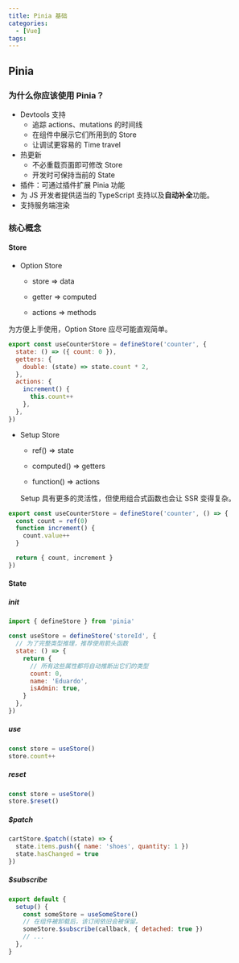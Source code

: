 ```yaml
---
title: Pinia 基础
categories:
  - [Vue]
tags: 
---
```


## Pinia

### 为什么你应该使用 Pinia？

- Devtools 支持
  - 追踪 actions、mutations 的时间线
  - 在组件中展示它们所用到的 Store
  - 让调试更容易的 Time travel
- 热更新
  - 不必重载页面即可修改 Store
  - 开发时可保持当前的 State
- 插件：可通过插件扩展 Pinia 功能
- 为 JS 开发者提供适当的 TypeScript 支持以及**自动补全**功能。
- 支持服务端渲染

### 核心概念

#### Store

- Option Store
  
  - store => data
  
  - getter => computed
  
  - actions => methods

为方便上手使用，Option Store 应尽可能直观简单。

```js
export const useCounterStore = defineStore('counter', {
  state: () => ({ count: 0 }),
  getters: {
    double: (state) => state.count * 2,
  },
  actions: {
    increment() {
      this.count++
    },
  },
})
```

- Setup Store
  
  - ref() => state
  
  - computed() => getters
  
  - function() => actions
  
  Setup 具有更多的灵活性，但使用组合式函数也会让 SSR 变得复杂。

```js
export const useCounterStore = defineStore('counter', () => {
  const count = ref(0)
  function increment() {
    count.value++
  }

  return { count, increment }
})
```

#### State

##### init

```js
import { defineStore } from 'pinia'

const useStore = defineStore('storeId', {
  // 为了完整类型推理，推荐使用箭头函数
  state: () => {
    return {
      // 所有这些属性都将自动推断出它们的类型
      count: 0,
      name: 'Eduardo',
      isAdmin: true,
    }
  },
})
```

##### use

```js
const store = useStore()
store.count++
```

##### reset

```js
const store = useStore()
store.$reset()
```

##### $patch

```js
cartStore.$patch((state) => {
  state.items.push({ name: 'shoes', quantity: 1 })
  state.hasChanged = true
})
```

##### $subscribe

```js
export default {
  setup() {
    const someStore = useSomeStore()
    // 在组件被卸载后，该订阅依旧会被保留。
    someStore.$subscribe(callback, { detached: true })
    // ...
  },
}
```
